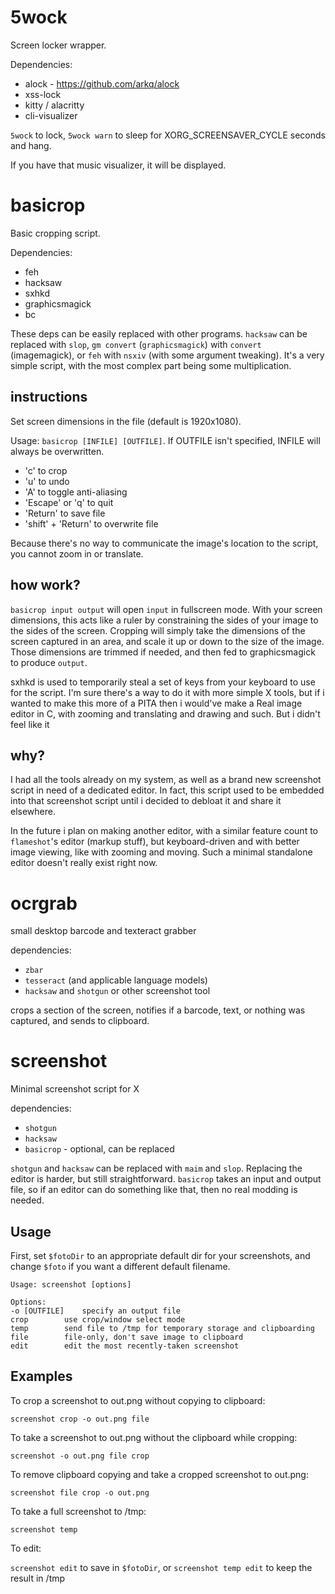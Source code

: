 # 5wock
Screen locker wrapper.

Dependencies:
- alock - https://github.com/arkq/alock
- xss-lock
- kitty / alacritty
- cli-visualizer

`5wock` to lock, `5wock warn` to sleep for XORG_SCREENSAVER_CYCLE seconds and hang.

If you have that music visualizer, it will be displayed.



# basicrop
Basic cropping script.

Dependencies:
- feh
- hacksaw
- sxhkd
- graphicsmagick
- bc

These deps can be easily replaced with other programs. `hacksaw` can be replaced with `slop`, `gm convert` (`graphicsmagick`) with `convert` (imagemagick), or `feh` with `nsxiv` (with some argument tweaking). It's a very simple script, with the most complex part being some multiplication.

## instructions
Set screen dimensions in the file (default is 1920x1080).

Usage: `basicrop [INFILE] [OUTFILE]`. If OUTFILE isn't specified, INFILE will always be overwritten.
- 'c' to crop
- 'u' to undo
- 'A' to toggle anti-aliasing
- 'Escape' or 'q' to quit
- 'Return' to save file
- 'shift' + 'Return' to overwrite file

Because there's no way to communicate the image's location to the script, you cannot zoom in or translate.

## how work?
`basicrop input output` will open `input` in fullscreen mode. With your screen dimensions, this acts like a ruler by constraining the sides of your image to the sides of the screen. Cropping will simply take the dimensions of the screen captured in an area, and scale it up or down to the size of the image. Those dimensions are trimmed if needed, and then fed to graphicsmagick to produce `output`.

sxhkd is used to temporarily steal a set of keys from your keyboard to use for the script. I'm sure there's a way to do it with more simple X tools, but if i wanted to make this more of a PITA then i would've make a Real image editor in C, with zooming and translating and drawing and such. But i didn't feel like it

## why?
I had all the tools already on my system, as well as a brand new screenshot script in need of a dedicated editor. In fact, this script used to be embedded into that screenshot script until i decided to debloat it and share it elsewhere. 

In the future i plan on making another editor, with a similar feature count to `flameshot`'s editor (markup stuff), but keyboard-driven and with better image viewing, like with zooming and moving. Such a minimal standalone editor doesn't really exist right now.



# ocrgrab
small desktop barcode and texteract grabber

dependencies:
- `zbar`
- `tesseract` (and applicable language models)
- `hacksaw` and `shotgun` or other screenshot tool

crops a section of the screen, notifies if a barcode, text, or nothing was captured, and sends to clipboard.



# screenshot
Minimal screenshot script for X

dependencies:
- `shotgun`
- `hacksaw`
- `basicrop` - optional, can be replaced

`shotgun` and `hacksaw` can be replaced with `maim` and `slop`. 
Replacing the editor is harder, but still straightforward. `basicrop` takes an input and output file, so if an editor can do something like that, then no real modding is needed.

## Usage
First, set `$fotoDir` to an appropriate default dir for your screenshots, and change `$foto` if you want a different default filename.
```
Usage: screenshot [options]

Options:
-o [OUTFILE]	specify an output file
crop		use crop/window select mode
temp		send file to /tmp for temporary storage and clipboarding
file		file-only, don't save image to clipboard
edit		edit the most recently-taken screenshot
```
## Examples
To crop a screenshot to out.png without copying to clipboard:

`screenshot crop -o out.png file`

To take a screenshot to out.png without the clipboard while cropping:

`screenshot -o out.png file crop`

To remove clipboard copying and take a cropped screenshot to out.png:

`screenshot file crop -o out.png`

To take a full screenshot to /tmp:

`screenshot temp`

To edit:

`screenshot edit` to save in `$fotoDir`, or `screenshot temp edit` to keep the result in /tmp
